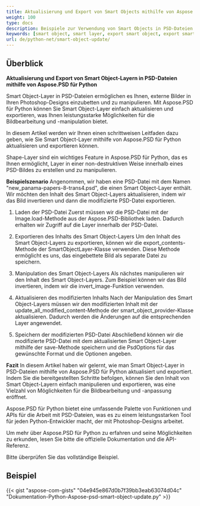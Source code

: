 ```yaml
---
title: Aktualisierung und Export von Smart Objects mithilfe von Aspose.PSD für Python
weight: 100
type: docs
description: Beispiele zur Verwendung von Smart Objects in PSD-Dateien
keywords: [smart object, smart layer, export smart object, export smart layer, update smart object, update smart layer, psd api, python, code sample]
url: de/python-net/smart-object-update/
---
```


## **Überblick**

**Aktualisierung und Export von Smart Object-Layern in PSD-Dateien mithilfe von Aspose.PSD für Python**

Smart Object-Layer in PSD-Dateien ermöglichen es Ihnen, externe Bilder in Ihren Photoshop-Designs einzubetten und zu manipulieren. Mit Aspose.PSD für Python können Sie Smart Object-Layer einfach aktualisieren und exportieren, was Ihnen leistungsstarke Möglichkeiten für die Bildbearbeitung und -manipulation bietet.

In diesem Artikel werden wir Ihnen einen schrittweisen Leitfaden dazu geben, wie Sie Smart Object-Layer mithilfe von Aspose.PSD für Python aktualisieren und exportieren können.

Shape-Layer sind ein wichtiges Feature in Aspose.PSD für Python, das es Ihnen ermöglicht, Layer in einer non-destruktiven Weise innerhalb eines PSD-Bildes zu erstellen und zu manipulieren.

**Beispielszenario**
Angenommen, wir haben eine PSD-Datei mit dem Namen "new_panama-papers-8-trans4.psd", die einen Smart Object-Layer enthält. Wir möchten den Inhalt des Smart Object-Layers aktualisieren, indem wir das Bild invertieren und dann die modifizierte PSD-Datei exportieren.

1. Laden der PSD-Datei
Zuerst müssen wir die PSD-Datei mit der Image.load-Methode aus der Aspose.PSD-Bibliothek laden. Dadurch erhalten wir Zugriff auf die Layer innerhalb der PSD-Datei.

2. Exportieren des Inhalts des Smart Object-Layers
Um den Inhalt des Smart Object-Layers zu exportieren, können wir die export_contents-Methode der SmartObjectLayer-Klasse verwenden. Diese Methode ermöglicht es uns, das eingebettete Bild als separate Datei zu speichern.

3. Manipulation des Smart Object-Layers
Als nächstes manipulieren wir den Inhalt des Smart Object-Layers. Zum Beispiel können wir das Bild invertieren, indem wir die invert_image-Funktion verwenden.

4. Aktualisieren des modifizierten Inhalts
Nach der Manipulation des Smart Object-Layers müssen wir den modifizierten Inhalt mit der update_all_modified_content-Methode der smart_object_provider-Klasse aktualisieren. Dadurch werden die Änderungen auf die entsprechenden Layer angewendet.

5. Speichern der modifizierten PSD-Datei
Abschließend können wir die modifizierte PSD-Datei mit dem aktualisierten Smart Object-Layer mithilfe der save-Methode speichern und die PsdOptions für das gewünschte Format und die Optionen angeben.

**Fazit**
In diesem Artikel haben wir gelernt, wie man Smart Object-Layer in PSD-Dateien mithilfe von Aspose.PSD für Python aktualisiert und exportiert. Indem Sie die bereitgestellten Schritte befolgen, können Sie den Inhalt von Smart Object-Layern einfach manipulieren und exportieren, was eine Vielzahl von Möglichkeiten für die Bildbearbeitung und -anpassung eröffnet.

Aspose.PSD für Python bietet eine umfassende Palette von Funktionen und APIs für die Arbeit mit PSD-Dateien, was es zu einem leistungsstarken Tool für jeden Python-Entwickler macht, der mit Photoshop-Designs arbeitet.

Um mehr über Aspose.PSD für Python zu erfahren und seine Möglichkeiten zu erkunden, lesen Sie bitte die offizielle Dokumentation und die API-Referenz.

Bitte überprüfen Sie das vollständige Beispiel.

## **Beispiel**
{{< gist "aspose-com-gists" "04e945e867d0b7f39bb3eab63074d04c" "Dokumentation-Python-Aspose-psd-smart-object-update.py" >}}
